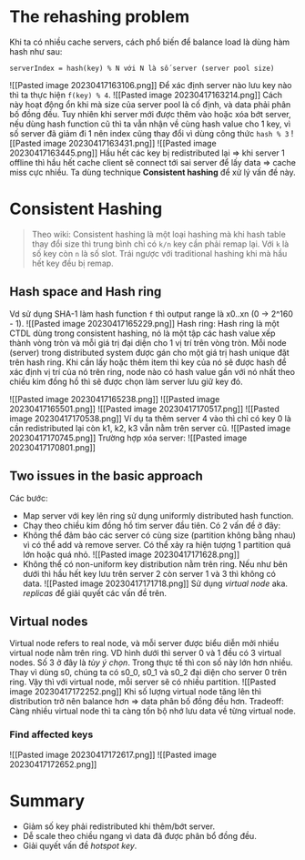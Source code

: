 # The rehashing problem
Khi ta có nhiều cache servers, cách phổ biến để balance load là dùng hàm hash như sau:
```
serverIndex = hash(key) % N với N là số server (server pool size)
```
![[Pasted image 20230417163106.png]]
Để xác định server nào lưu key nào thì ta thực hiện `f(key) % 4`.
![[Pasted image 20230417163214.png]]
Cách này hoạt động ổn khi mà size của server pool là cố định, và data phải phân bố đồng đều. Tuy nhiên khi server mới được thêm vào hoặc xóa bớt server, nếu dùng hash function cũ thì ta vẫn nhận về cùng hash value cho 1 key, vì số server đã giảm đi 1 nên index cũng thay đổi vì dùng công thức `hash % 3`
![[Pasted image 20230417163431.png]]
![[Pasted image 20230417163445.png]]
Hầu hết các key bị redistributed lại => khi server 1 offline thì hầu hết cache client sẽ connect tới sai server để lấy data => cache miss cực nhiều. Ta dùng technique **Consistent hashing** để xử lý vấn đề này.
# Consistent Hashing
>Theo wiki: Consistent hashing là một loại hashing mà khi hash table thay đổi size thì trung bình chỉ có `k/n` key cần phải remap lại. Với `k` là số key còn `n` là số slot. Trái ngược với traditional hashing khi mà hầu hết key đều bị remap.

## Hash space and Hash ring
Vd sử dụng SHA-1 làm hash function `f` thì output range là x0..xn (0 -> 2^160 - 1).
![[Pasted image 20230417165229.png]]
Hash ring:
Hash ring là một CTDL dùng trong consistent hashing, nó là một tập các hash value xếp thành vòng tròn và mỗi giá trị đại diện cho 1 vị trí trên vòng tròn. Mỗi node (server) trong distributed system được gán cho một giá trị hash unique đặt trên hash ring.
Khi cần lấy hoặc thêm item thì key của nó sẽ được hash để xác định vị trí của nó trên ring, node nào có hash value gần với nó nhất theo chiều kim đồng hồ thì sẽ được chọn làm server lưu giữ key đó.

![[Pasted image 20230417165238.png]]
![[Pasted image 20230417165501.png]]
![[Pasted image 20230417170517.png]]
![[Pasted image 20230417170538.png]]
Ví dụ ta thêm server 4 vào thì chỉ có key 0 là cần redistributed lại còn k1, k2, k3 vẫn nằm trên server cũ.
![[Pasted image 20230417170745.png]]
Trường hợp xóa server:
![[Pasted image 20230417170801.png]]
## Two issues in the basic approach
Các bước:
- Map server với key lên ring sử dụng uniformly distributed hash function.
- Chạy theo chiều kim đồng hồ tìm server đầu tiên.
Có 2 vấn đề ở đây:
- Không thể đảm bảo các server có cùng size (partition không bằng nhau) vì có thể add và remove server. Có thể xảy ra hiện tượng 1 partition quá lớn hoặc quá nhỏ.
![[Pasted image 20230417171628.png]]
- Không thể có non-uniform key distribution nằm trên ring. Nếu như bên dưới thì hầu hết key lưu trên server 2 còn server 1 và 3 thì không có data.
![[Pasted image 20230417171718.png]]
Sử dụng *virtual node* aka. *replicas* để giải quyết các vấn đề trên.
## Virtual nodes
Virtual node refers to real node, và mỗi server được biểu diễn mởi nhiều virtual node nằm trên ring. VD hình dưới thì server 0 và 1 đều có 3 virtual nodes. Số 3 ở đây là *tùy ý chọn*. Trong thực tế thì con số này lớn hơn nhiều.
Thay vì dùng s0, chúng ta có s0_0, s0_1 và s0_2 đại diện cho server 0 trên ring. Vậy thì với virtual node, mỗi server sẽ có nhiều partition.
![[Pasted image 20230417172252.png]]
Khi số lượng virtual node tăng lên thì distribution trở nên balance hơn => data phân bố đồng đều hơn.
Tradeoff: Càng nhiều virtual node thì ta càng tốn bộ nhớ lưu data về từng virtual node.
### Find affected keys
![[Pasted image 20230417172617.png]]
![[Pasted image 20230417172652.png]]
# Summary
- Giảm số key phải redistributed khi thêm/bớt server.
- Dễ scale theo chiều ngang vì data đã được phân bổ đồng đều.
- Giải quyết vấn đề *hotspot key*.